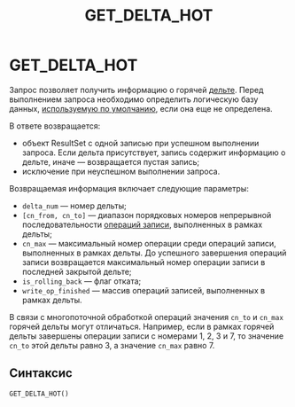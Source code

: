 ﻿---
layout: default
title: GET_DELTA_HOT
nav_order: 24
parent: Запросы SQL+
grand_parent: Справочная информация
has_children: false
has_toc: false
---

# GET_DELTA_HOT

Запрос позволяет получить информацию о горячей [дельте](../../../Обзор_понятий_компонентов_и_связей/Основные_понятия/Дельта/Дельта.md). 
Перед выполнением запроса необходимо определить логическую базу данных, 
[используемую по умолчанию](../../../Работа_с_системой/Другие_функции/Определение_логической_БД_по_умолчанию/Определение_логической_БД_по_умолчанию.md), 
если она еще не определена.

В ответе возвращается:
*   объект ResultSet c одной записью при успешном выполнении запроса. Если дельта присутствует, запись 
    содержит информацию о дельте, иначе — возвращается пустая запись;
*   исключение при неуспешном выполнении запроса.

Возвращаемая информация включает следующие параметры:
*   `delta_num` — номер дельты;
*   `[cn_from, cn_to]` — диапазон порядковых номеров непрерывной последовательности 
    [операций записи](../../../Обзор_понятий_компонентов_и_связей/Основные_понятия/Операция_записи/Операция_записи.md), 
    выполненных в рамках дельты;
*   `cn_max` — максимальный номер операции среди операций записи, выполненных в рамках дельты. 
    До успешного завершения операций записи возвращается максимальный номер операции записи в последней 
    закрытой дельте;
*   `is_rolling_back` — флаг отката;
*   `write_op_finished` — массив операций записей, выполненных в рамках дельты.

В связи с многопоточной обработкой операций значения `cn_to` и `cn_max` горячей дельты могут отличаться. 
Например, если в рамках горячей дельты завершены операции записи с номерами 1, 2, 3 и 7, то значение 
`cn_to` этой дельты равно 3, а значение `cn_max` равно 7.

## Синтаксис

```sql
GET_DELTA_HOT()
```